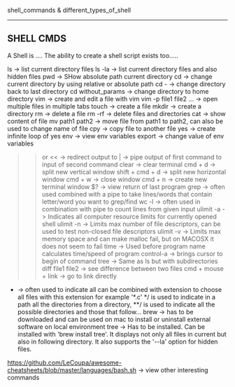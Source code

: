 shell_commands & different_types_of_shell

--------------------------
SHELL CMDS
--------------------------
A Shell is ....
The ability to create a shell script exists too.....

ls -> list current directory files
ls -la -> list current directory files and also hidden files
pwd -> SHow absolute path current directory
cd -> change current directory by using relative or absolute path
cd - -> change directory back to last directory
cd without_params -> change directory to home directory
vim -> create and edit a file with vim
vim -p file1 file2 ... -> open multiple files in multiple tabs
touch -> create a file
mkdir -> create a directory
rm -> delete a file
rm -rf -> delete files and directories
cat -> show content of file
mv path1 path2 -> move file from path1 to path2, can also be used to change name of file
cpy -> copy file to another file
yes -> create infinite loop of yes
env -> view env variables
export -> change value of env variables
>> or << -> redirect output to
| -> pipe output of first command to input of second command
clear -> clear terminal
cmd + d -> split new vertical window
shift + cmd + d -> split new horizontal window
cmd + w -> close window
cmd + n -> create new terminal window
$? -> view return of last program
grep -> often used combined with a pipe to take lines/words that contain letter/word you want to grep/find
wc -l -> often used in combination with pipe to count lines from given input
ulimit -a -> Indicates all computer resource limits for currently opened shell
ulimit -n -> Limits max number of file descriptors, can be used to test non-closed file descriptors
ulimit -v -> Limits max memory space and can make malloc fail, but on MACOSX it does not seem to fail
time -> Used before program name calculates time/speed of program
control-a -> brings cursor to begin of command
tree -> Same as ls but with subdirectories
diff file1 file2 -> see difference between two files
cmd + mouse + link -> go to link directly
* -> often used to indicate all can be combined with extension to choose all files with this extension for example '*.c'
*/ is used to indicate in a path all the directories from a directory, **/ is used to indicate all the possible directories and those that follow...
brew -> has to be downloaded and can be used on mac to install or uninstall external software on local environment
tree -> Has to be installed. Can be installed with 'brew install tree'. It displays not only all files in current but also in following directory. It also supports the '--la' option for hidden files.

https://github.com/LeCoupa/awesome-cheatsheets/blob/master/languages/bash.sh -> view other interesting commands
